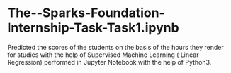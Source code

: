 # The--Sparks-Foundation-Internship-Task-Task1.ipynb
Predicted the scores of the students on the basis of the hours they render for studies with the help of Supervised Machine Learning ( Linear Regression) performed in Jupyter Notebook with the help of Python3. 
